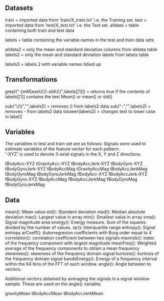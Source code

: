 
## Datasets
train 	= imported data from 'train/X_train.txt' i.e. the Training set.
test 	= imported data from 'test/X_test.txt'   i.e. the Test set.
alldata = table containing both train and test data

labels	= table containing the variable names in the test and train data sets

alldata2 = only the mean and standard deviation columns from alldata table
labels2  = only the mean and standard deviation labels from labels table

labels3 = labels 2 with variable names tidied up

## Transformations
grepl("-[mM]ean\\(\\)|-std\\(\\)",labels[[1]])	= 	returns true if the contents of labels[[1]] contains 
							the text Mean() or mean() or std()

sub("\\(\\)","",labels2)			= 	removes () from labels2 data
sub("-","",labels2)				=	removes - from labels2 data
tolower(labels2)				= 	changes text to lower case in label2

## Variables
The variables in test and train set are as follows:
Signals were used to estimate variables of the feature vector for each pattern:  
'-XYZ' is used to denote 3-axial signals in the X, Y and Z directions.

tBodyAcc-XYZ
tGravityAcc-XYZ
tBodyAccJerk-XYZ
tBodyGyro-XYZ
tBodyGyroJerk-XYZ
tBodyAccMag
tGravityAccMag
tBodyAccJerkMag
tBodyGyroMag
tBodyGyroJerkMag
fBodyAcc-XYZ
fBodyAccJerk-XYZ
fBodyGyro-XYZ
fBodyAccMag
fBodyAccJerkMag
fBodyGyroMag
fBodyGyroJerkMag

## Data


mean(): Mean value
std(): Standard deviation
mad(): Median absolute deviation 
max(): Largest value in array
min(): Smallest value in array
sma(): Signal magnitude area
energy(): Energy measure. Sum of the squares divided by the number of values. 
iqr(): Interquartile range 
entropy(): Signal entropy
arCoeff(): Autorregresion coefficients with Burg order equal to 4
correlation(): correlation coefficient between two signals
maxInds(): index of the frequency component with largest magnitude
meanFreq(): Weighted average of the frequency components to obtain a mean frequency
skewness(): skewness of the frequency domain signal 
kurtosis(): kurtosis of the frequency domain signal 
bandsEnergy(): Energy of a frequency interval within the 64 bins of the FFT of each window.
angle(): Angle between to vectors.

Additional vectors obtained by averaging the signals in a signal window sample. These are used on the angle() variable:

gravityMean
tBodyAccMean
tBodyAccJerkMean
